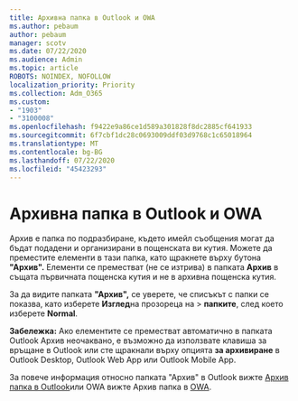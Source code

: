 ```yaml
---
title: Архивна папка в Outlook и OWA
ms.author: pebaum
author: pebaum
manager: scotv
ms.date: 07/22/2020
ms.audience: Admin
ms.topic: article
ROBOTS: NOINDEX, NOFOLLOW
localization_priority: Priority
ms.collection: Adm_O365
ms.custom:
- "1903"
- "3100008"
ms.openlocfilehash: f9422e9a86ce1d589a301828f8dc2885cf641933
ms.sourcegitcommit: 6f7cbf1dc28c0693009ddf03d9768c1c65018964
ms.translationtype: MT
ms.contentlocale: bg-BG
ms.lasthandoff: 07/22/2020
ms.locfileid: "45423293"
---
```

# <a name="archive-folder-in-outlook-and-owa"></a>Архивна папка в Outlook и OWA

Архив е папка по подразбиране, където имейл съобщения могат да бъдат подадени и организирани в пощенската ви кутия. Можете да преместите елементи в тази папка, като щракнете върху бутона **"Архив".** Елементи се преместват (не се изтрива) в папката **Архив** в същата първичната пощенска кутия и не в архивна пощенска кутия.

За да видите папката **"Архив",** се уверете, че списъкът с папки се показва, като изберете **Изглед**на прозореца на  >  **папките**, след което изберете **Normal**.

**Забележка:** Ако елементите се преместват автоматично в папката Outlook Архив неочаквано, е възможно да използвате клавиша за връщане в Outlook или сте щракнали върху опцията **за архивиране** в Outlook Desktop, Outlook Web App или Outlook Mobile App.

За повече информация относно папката "Архив" в Outlook вижте [Архив папка в Outlook](https://support.office.com/article/archive-in-outlook-for-windows-25f75777-3cdc-4c77-9783-5929c7b47028)или OWA вижте Архив папка в [OWA](https://support.office.com/article/organize-your-inbox-with-archive-sweep-and-other-tools-in-outlook-on-the-web-49b26f63-6399-4b4a-a580-14b9b1efe96d?ui=en-US&rs=en-US&ad=US).